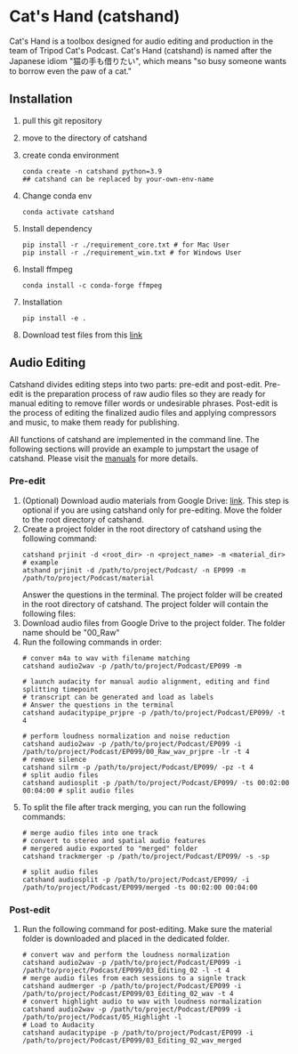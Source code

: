 # Cat's Hand (catshand)

Cat's Hand is a toolbox designed for audio editing and production in the team of Tripod Cat's Podcast. Cat's Hand (catshand) is named after the Japanese idiom "猫の手も借りたい", which means "so busy someone wants to borrow even the paw of a cat."

## Installation

1. pull this git repository
2. move to the directory of catshand
3. create conda environment

    ```shell
    conda create -n catshand python=3.9
    ## catshand can be replaced by your-own-env-name
    ```

4. Change conda env 

    ```shell
    conda activate catshand
    ```

5. Install dependency
   
    ```shell
    pip install -r ./requirement_core.txt # for Mac User    
    pip install -r ./requirement_win.txt # for Windows User
    ```

6. Install ffmpeg
    
    ```shell
    conda install -c conda-forge ffmpeg
    ```

7. Installation

    ```shell
    pip install -e .
    ```

8. Download test files from this [link](https://drive.google.com/drive/folders/1ZK2PGQHYUtQUZYW7GLx3O8Ukr5MvmnHe?usp=sharing)

## Audio Editing
Catshand divides editing steps into two parts: pre-edit and post-edit. Pre-edit is the preparation process of raw audio files so they are ready for manual editing to remove filler words or undesirable phrases. Post-edit is the process of editing the finalized audio files and applying compressors and music, to make them ready for publishing.

All functions of catshand are implemented in the command line. The following sections will provide an example to jumpstart the usage of catshand. Please visit the [manuals](./src/catshand/doc/manuals.md) for more details.

### Pre-edit
1. (Optional) Download audio materials from Google Drive: [link](https://drive.google.com/drive/folders/1vwkKg64AObKdqqiLxe1SyYdqx3ysGs3P?usp=share_link). This step is optional if you are using catshand only for pre-editing. Move the folder to the root directory of catshand.
2. Create a project folder in the root directory of catshand using the following command:
    ```shell
    catshand prjinit -d <root_dir> -n <project_name> -m <material_dir>
    # example
    atshand prjinit -d /path/to/project/Podcast/ -n EP099 -m /path/to/project/Podcast/material
    ```
    Answer the questions in the terminal. The project folder will be created in the root directory of catshand. The project folder will contain the following files:
3. Download audio files from Google Drive to the project folder. The folder name should be "00_Raw"
4. Run the following commands in order: 
    ```shell
    # conver m4a to wav with filename matching
    catshand audio2wav -p /path/to/project/Podcast/EP099 -m

    # launch audacity for manual audio alignment, editing and find splitting timepoint
    # transcript can be generated and load as labels
    # Answer the questions in the terminal
    catshand audacitypipe_prjpre -p /path/to/project/Podcast/EP099/ -t 4

    # perform loudness normalization and noise reduction
    catshand audio2wav -p /path/to/project/Podcast/EP099 -i /path/to/project/Podcast/EP099/00_Raw_wav_prjpre -lr -t 4
    # remove silence
    catshand silrm -p /path/to/project/Podcast/EP099/ -pz -t 4
    # split audio files
    catshand audiosplit -p /path/to/project/Podcast/EP099/ -ts 00:02:00 00:04:00 # split audio files
    ```
5. To split the file after track merging, you can run the following commands:
    ```shell
    # merge audio files into one track 
    # convert to stereo and spatial audio features
    # mergered audio exported to "merged" folder
    catshand trackmerger -p /path/to/project/Podcast/EP099/ -s -sp
    
    # split audio files
    catshand audiosplit -p /path/to/project/Podcast/EP099/ -i /path/to/project/Podcast/EP099/merged -ts 00:02:00 00:04:00 
    ```

### Post-edit
1. Run the following command for post-editing. Make sure the material folder is downloaded and placed in the dedicated folder.
    ```shell
    # convert wav and perform the loudness normalization
    catshand audio2wav -p /path/to/project/Podcast/EP099 -i /path/to/project/Podcast/EP099/03_Editing_02 -l -t 4
    # merge audio files from each sessions to a signle track
    catshand audmerger -p /path/to/project/Podcast/EP099 -i /path/to/project/Podcast/EP099/03_Editing_02_wav -t 4
    # convert highlight audio to wav with loudness normalization
    catshand audio2wav -p /path/to/project/Podcast/EP099 -i /path/to/project/Podcast/05_Highlight -l
    # Load to Audacity
    catshand audacitypipe -p /path/to/project/Podcast/EP099 -i /path/to/project/Podcast/EP099/03_Editing_02_wav_merged
    ```